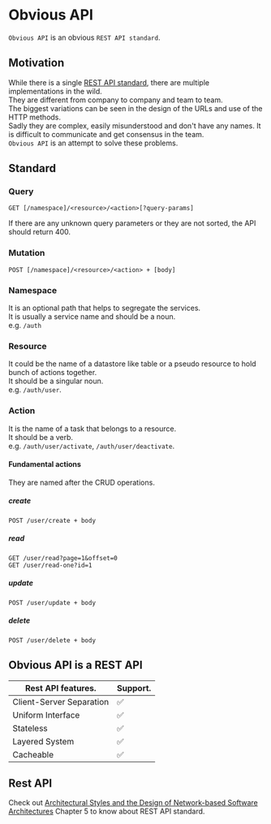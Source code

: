 # Obvious API
`Obvious API` is an obvious `REST API standard`.

## Motivation
While there is a single [REST API standard](#rest-api), there are multiple implementations in the wild.  
They are different from company to company and team to team.  
The biggest variations can be seen in the design of the URLs and use of the HTTP methods.  
Sadly they are complex, easily misunderstood and don't have any names.
It is difficult to communicate and get consensus in the team.  
`Obvious API` is an attempt to solve these problems.

## Standard
### Query
```
GET [/namespace]/<resource>/<action>[?query-params]
```
If there are any unknown query parameters or they are not sorted, the API should return 400.

### Mutation
```
POST [/namespace]/<resource>/<action> + [body]
```
  
### Namespace
It is an optional path that helps to segregate the services.  
It is usually a service name and should be a noun.  
e.g. `/auth`

### Resource
It could be the name of a datastore like table or a pseudo resource to hold bunch of actions together.  
It should be a singular noun.  
e.g. `/auth/user`. 

### Action
It is the name of a task that belongs to a resource.  
It should be a verb.  
e.g. `/auth/user/activate`, `/auth/user/deactivate`. 

#### Fundamental actions
They are named after the CRUD operations.

##### create
```
POST /user/create + body
```

##### read
```
GET /user/read?page=1&offset=0
GET /user/read-one?id=1
```

##### update
```
POST /user/update + body
```

##### delete
```
POST /user/delete + body
```

## Obvious API is a REST API

|Rest API features.       | Support.           |
|-------------------------|--------------------|
| Client-Server Separation| :white_check_mark: |
| Uniform Interface       | :white_check_mark: |
| Stateless               | :white_check_mark: |
| Layered System          | :white_check_mark: |
| Cacheable               | :white_check_mark: |

## Rest API
Check out [Architectural Styles and the Design of Network-based Software Architectures](https://www.ics.uci.edu/~fielding/pubs/dissertation/fielding_dissertation_2up.pdf) Chapter 5 to know about REST API standard.
